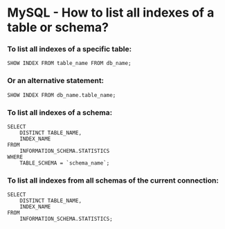 # MySQL - How to list all indexes of a table or schema?


### To list all indexes of a specific table:
```
SHOW INDEX FROM table_name FROM db_name;
```

### Or an alternative statement:

```
SHOW INDEX FROM db_name.table_name;
```

### To list all indexes of a schema:

```
SELECT
    DISTINCT TABLE_NAME,
    INDEX_NAME
FROM
    INFORMATION_SCHEMA.STATISTICS
WHERE
    TABLE_SCHEMA = `schema_name`;
```

### To list all indexes from all schemas of the current connection:

```
SELECT
    DISTINCT TABLE_NAME,
    INDEX_NAME
FROM
    INFORMATION_SCHEMA.STATISTICS;
```
